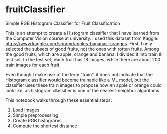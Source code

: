 # fruitClassifier
Simple RGB Histogram Classifier for Fruit Classification

This is an attempt to create a Histogram classifier that I have learned from the Computer Vision course at university. I used this dataset from Kaggle: https://www.kaggle.com/sriramr/apples-bananas-oranges. First, I only selected the subsets of good fruits, not the ones with rotten fruits. Among the good fruits, which are apple, orange and banana: I divided it into train & test set. In the test set, each fruit has 18 images, while there are about 200 train images for each fruit.

Even though I make use of the term "train", it does not indicate that the Histogram classifier would become trainable like a ML model, but the classifier uses these train images to propose how an apple or orange could look like, as histogram classifier is one of the nearest-neighbor algorithms.

This notebook walks through these essential steps:
1. Load images
2. Simple preprocessing
3. Create RGB histograms
4. Compute the shortest distance